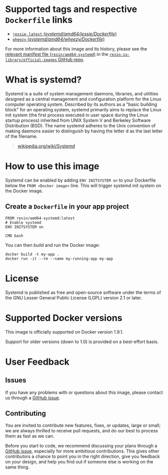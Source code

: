 # Supported tags and respective `Dockerfile` links

-	[`jessie`, `latest` (*systemd/amd64/jessie/Dockerfile*)](https://github.com/resin-io-library/base-images/blob/4f42681c8d6a67fb9ab049d9d79535bac8122d34/systemd/amd64/jessie/Dockerfile)
-	[`wheezy` (*systemd/amd64/wheezy/Dockerfile*)](https://github.com/resin-io-library/base-images/blob/88d1f519546a3f4535048c356bdf9e4595898033/systemd/amd64/wheezy/Dockerfile)

For more information about this image and its history, please see the [relevant manifest file (`resin/amd64-systemd`)](https://github.com/resin-io-library/official-images/blob/master/library/amd64-systemd) in the [`resin-io-library/official-images` GitHub repo](https://github.com/resin-io-library/official-images).

# What is systemd?

Systemd is a suite of system management daemons, libraries, and utilities designed as a central management and configuration platform for the Linux computer operating system. Described by its authors as a "basic building block" for an operating system, systemd primarily aims to replace the Linux init system (the first process executed in user space during the Linux startup process) inherited from UNIX System V and Berkeley Software Distribution (BSD). The name systemd adheres to the Unix convention of making daemons easier to distinguish by having the letter d as the last letter of the filename.

> [wikipedia.org/wiki/Systemd](https://en.wikipedia.org/wiki/Systemd)


# How to use this image

Systemd can be enabled by adding `ENV INITSYSTEM on` to your Dockerfile below the `FROM <Docker image>` line. This will trigger systemd init system on the Docker image.

## Create a `Dockerfile` in your app project

	FROM resin/amd64-systemd:latest
	# Enable systemd
	ENV INITSYSTEM on

	CMD bash	

You can then build and run the Docker image:

	docker build -t my-app .
	docker run -it --rm --name my-running-app my-app

# License

 Systemd is published as free and open-source software under the terms of the GNU Lesser General Public License (LGPL) version 2.1 or later.

# Supported Docker versions

This image is officially supported on Docker version 1.9.1.

Support for older versions (down to 1.0) is provided on a best-effort basis.

# User Feedback

## Issues

If you have any problems with or questions about this image, please contact us through a [GitHub issue](https://github.com/resin-io-library/base-images/issues).

## Contributing

You are invited to contribute new features, fixes, or updates, large or small; we are always thrilled to receive pull requests, and do our best to process them as fast as we can.

Before you start to code, we recommend discussing your plans through a [GitHub issue](https://github.com/resin-io-library/base-images/issues), especially for more ambitious contributions. This gives other contributors a chance to point you in the right direction, give you feedback on your design, and help you find out if someone else is working on the same thing.
